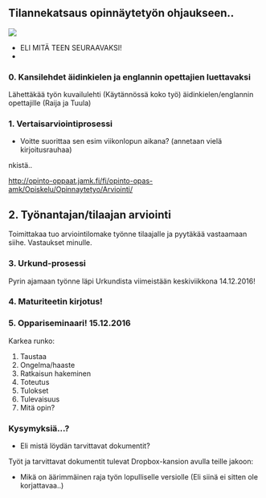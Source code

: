 ## Tilannekatsaus opinnäytetyön ohjaukseen..

![](https://openclipart.org/image/800px/svg_to_png/178039/lambs-at-sunrise.png&disposition=attachment)

* ELI MITÄ TEEN SEURAAVAKSI!
* 

### 0. Kansilehdet äidinkielen ja englannin opettajien luettavaksi

Lähettäkää työn kuvailulehti (Käytännössä koko työ) äidinkielen/englannin opettajille (Raija ja Tuula) 



### 1. Vertaisarviointiprosessi

* Voitte suorittaa sen esim viikonlopun aikana? (annetaan vielä kirjoitusrauhaa)

nkistä..

http://opinto-oppaat.jamk.fi/fi/opinto-opas-amk/Opiskelu/Opinnaytetyo/Arviointi/

## 2. Työnantajan/tilaajan arviointi

Toimittakaa tuo arviointilomake työnne tilaajalle ja pyytäkää vastaamaan siihe. Vastaukset minulle. 



### 3.  Urkund-prosessi

Pyrin ajamaan työnne läpi Urkundista viimeistään keskiviikkona 14.12.2016! 

### 4. Maturiteetin kirjotus! 



### 5. Oppariseminaari! 15.12.2016





Karkea runko:

1. Taustaa
1. Ongelma/haaste
1. Ratkaisun hakeminen
1. Toteutus
1. Tulokset
1. Tulevaisuus
1. Mitä opin? 




### Kysymyksiä...?

* Eli mistä löydän tarvittavat dokumentit?

Työt ja tarvittavat dokumentit tulevat Dropbox-kansion avulla teille jakoon: 



* Mikä on äärimmäinen raja työn lopulliselle versiolle (Eli siinä ei sitten ole korjattavaa..)


